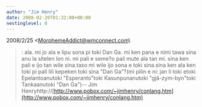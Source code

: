 ```yaml
---
author: "Jim Henry"
date: 2008-02-26T01:32:00+00:00
nestinglevel: 0
---
```

2008/2/25 <[MorphemeAddict@wmconnect.com](mailto://MorphemeAddict@wmconnect.com)\
>:
> ala. mi jo ala e lipu sona pi toki Dan Ga. mi ken pana e nimi tawa sina
> anu la sitelen lon ni. mi pali e seme?o pali mute ala tan mi. sina ken pali e ijo tan wile sina.taso mi wile ijo sona e toki sina.sina ken ala ken toki pi pali lili kepeken toki sina "Dan Ga"?(mi pilin e ni: jan li toki etoki Epelantoanutoki "Esperanto"toki Kasunpunanutoki "gjâ-zym-byn"toki Tankaanutoki "Dan Ga")--
Jim Henryhttp://[http://www.pobox.com/~jimhenry/conlang.htm](http://www.pobox.com/~jimhenry/conlang.htm)